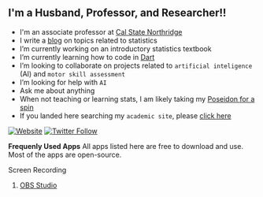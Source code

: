 ## I'm a Husband, Professor, and Researcher!!

- I'm an associate professor at [Cal State Northridge](https://www.metalab.csun.edu/faculty/ovande.furtado)
- I write a [blog](https://drfurtado.github.io/randomstats) on topics related to statistics
- I’m currently working on an introductory statistics textbook
- I’m currently learning how to code in [Dart](https://dart.dev)
- I’m looking to collaborate on projects related to `artificial inteligence` (AI) and `motor skill assessment`
- I’m looking for help with `AI`
- Ask me about anything
- When not teaching or learning stats, I am likely taking my [Poseidon for a spin](https://ridewithgps.com/users/1010474/)
- If you landed here searching my `academic site`, please [click here](http://drfurtado.us)

[![Website](https://img.shields.io/website?label=drfurtado.us&style=for-the-badge&url=http%3A%2F%2Fdrfurtado.us)](http://drfurtado.us)
[![Twitter Follow](https://img.shields.io/twitter/follow/ofurtado?color=1DA1F2&logo=twitter&style=for-the-badge)](https://twitter.com/intent/follow?original_referer=https%3A%2F%2Fgithub.com%2Fdrfurtado&screen_name=ofurtado)

**Frequenly Used Apps**
All apps listed here are free to download and use. Most of the apps are open-source. 

Screen Recording
1. [OBS Studio](https://obsproject.com/)
